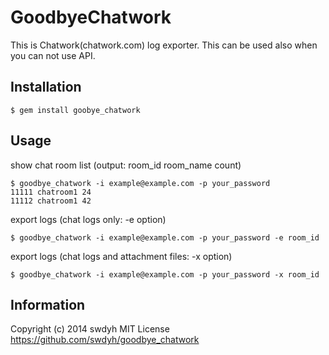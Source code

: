# GoodbyeChatwork

This is Chatwork(chatwork.com) log exporter. This can be used also when you can not use API.

## Installation

    $ gem install goobye_chatwork

## Usage

show chat room list (output: room_id room_name count)

    $ goodbye_chatwork -i example@example.com -p your_password
    11111 chatroom1 24
    11112 chatroom1 42

export logs (chat logs only: -e option)

    $ goodbye_chatwork -i example@example.com -p your_password -e room_id

export logs (chat logs and attachment files: -x option)

    $ goodbye_chatwork -i example@example.com -p your_password -x room_id

## Information

Copyright (c) 2014 swdyh
MIT License
https://github.com/swdyh/goodbye_chatwork